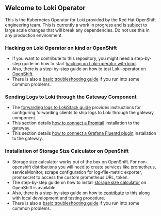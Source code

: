 ## Welcome to Loki Operator

This is the Kubernetes Operator for Loki provided by the Red Hat OpenShift engineering team. This is currently a work in progress and is subject to large scale changes that will break any dependencies. Do not use this in any production environment.

### Hacking on Loki Operator on kind or OpenShift

* If you want to contribute to this repository, you might need a step-by-step guide on how to start [hacking on Loki-operator with kind](https://github.com/ViaQ/loki-operator/blob/master/docs/hack_loki_operator.md#hacking-on-loki-operator-using-kind).
* Also, there is a step-by-step guide on how to test Loki-operator on [OpenShift](https://github.com/ViaQ/loki-operator/blob/master/docs/hack_loki_operator.md#hacking-on-loki-operator-on-openshift).
* There is also a [basic troubleshooting guide](https://github.com/ViaQ/loki-operator/blob/master/docs/hack_loki_operator.md#basic-troubleshooting-on-hacking-on-loki-operator) if you run into some common problems.

### Sending Logs to Loki through the Gateway Component

* The [forwarding logs to LokiStack guide](https://github.com/ViaQ/loki-operator/tree/master/docs/forwarding_logs_to_gateway.md) provides instructions for configuring forwarding clients to ship logs to Loki through the gateway component.
* This section details [how to connect a Promtail](https://github.com/ViaQ/loki-operator/tree/master/docs/forwarding_logs_to_gateway.md#promtail) installation to the gateway.
* This section details [how to connect a Grafana Fluentd plugin](https://github.com/ViaQ/loki-operator/tree/master/docs/forwarding_logs_to_gateway.md#fluentd) installation to the gateway.

### Installation of Storage Size Calculator on OpenShift

* Storage size calculator works out of the box on OpenShift. For non-openshift distributions you will need to create services like prometheus, serviceMonitor, scrape configuration for log-file-metric exporter, promsecret to access the custom prometheus URL, token.
* The step-by-step guide on how to install [storage size calculator](https://github.com/ViaQ/loki-operator/blob/master/docs/storage_size_calculator.md) on OpenShift is available.
* Also, there is a step-by-step guide on how to [contribute](https://github.com/ViaQ/loki-operator/blob/master/docs/storage_size_calculator.md#contribution) to this along with local development and testing procedure.
* There is also a [basic troubleshooting guide](https://github.com/ViaQ/loki-operator/blob/master/docs/storage_size_calculator.md#troubleshooting) if you run into some common problems.
